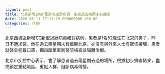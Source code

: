 ```yaml
---
layout: post
title: 北京新增1宗新型肺炎確診病例　患者過去兩周未有離京
date: 2020-06-11 17:21:19.000000000 +08:00
categories: rthk
---
```


北京西城區新增1宗新型冠狀病毒確診病例，患者是1名52歲住在北京的男子，昨日不適求醫，他在過去兩星期未有離開北京，亦沒有與外來人士有密切接觸，患者就醫全程戴口罩，獨自踏單車到醫院檢查並隔離治療。

北京市疾控中心表示，會了解患者過去兩星期去過的場所，根據初步排查結果，盡快鎖定重點地區、重點人群，阻斷病毒傳播。
